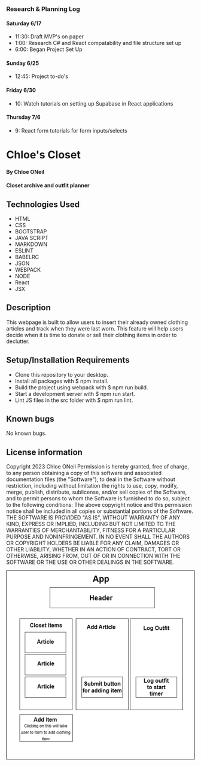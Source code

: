 ### Research & Planning Log
#### Saturday 6/17
* 11:30: Draft MVP's on paper
* 1:00: Research C# and React compatability and file structure set up
* 6:00: Began Project Set Up
#### Sunday 6/25
* 12:45: Project to-do's
#### Friday 6/30
* 10: Watch tutorials on setting up Supabase in React applications
#### Thursday 7/6
* 9: React form tutorials for form inputs/selects


# Chloe's Closet

#### By Chloe ONeil

#### Closet archive and outfit planner

## Technologies Used
- HTML
- CSS
- BOOTSTRAP
- JAVA SCRIPT
- MARKDOWN
- ESLINT
- BABELRC
- JSON
- WEBPACK
- NODE
- React
- JSX

## Description
This webpage is built to allow users to insert their already owned clothing articles and track when they were last worn. This feature will help users decide when it is time to donate or sell their clothing items in order to declutter. 

## Setup/Installation Requirements
- Clone this repository to your desktop.
- Install all packages with $ npm install.
- Build the project using webpack with $ npm run build.
- Start a development server with $ npm run start.
- Lint JS files in the src folder with $ npm run lint.


## Known bugs

No known bugs.

## License information
Copyright 2023 Chloe ONeil
Permission is hereby granted, free of charge, to any person obtaining a copy of this software and associated documentation files (the "Software"), to deal in the Software without restriction, including without limitation the rights to use, copy, modify, merge, publish, distribute, sublicense, and/or sell copies of the Software, and to permit persons to whom the Software is furnished to do so, subject to the following conditions:
The above copyright notice and this permission notice shall be included in all copies or substantial portions of the Software.
THE SOFTWARE IS PROVIDED "AS IS", WITHOUT WARRANTY OF ANY KIND, EXPRESS OR IMPLIED, INCLUDING BUT NOT LIMITED TO THE WARRANTIES OF MERCHANTABILITY, FITNESS FOR A PARTICULAR PURPOSE AND NONINFRINGEMENT. IN NO EVENT SHALL THE AUTHORS OR COPYRIGHT HOLDERS BE LIABLE FOR ANY CLAIM, DAMAGES OR OTHER LIABILITY, WHETHER IN AN ACTION OF CONTRACT, TORT OR OTHERWISE, ARISING FROM, OUT OF OR IN CONNECTION WITH THE SOFTWARE OR THE USE OR OTHER DEALINGS IN THE SOFTWARE.

![image](https://github.com/chlobear8/chloes-closet/blob/main/Capstone.drawio.png)



